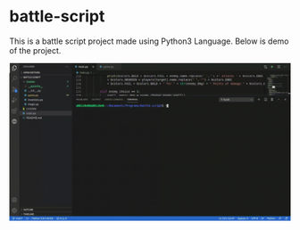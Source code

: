 # battle-script

This is a battle script project made using Python3 Language.
Below is demo of the project.

![](battle.gif)
